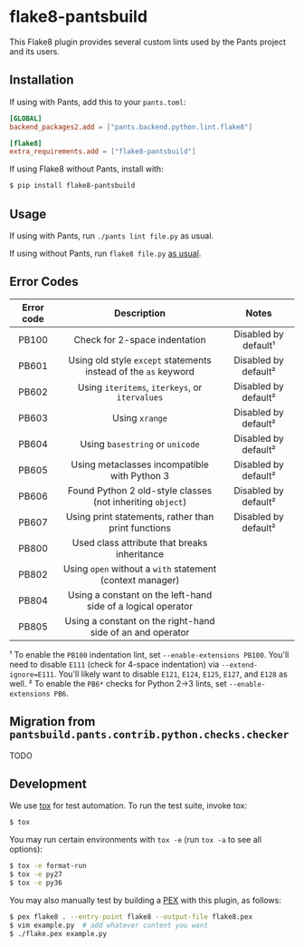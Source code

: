 # flake8-pantsbuild

This Flake8 plugin provides several custom lints used by the Pants project and its users.

## Installation

If using with Pants, add this to your `pants.toml`:

```toml
[GLOBAL]
backend_packages2.add = ["pants.backend.python.lint.flake8"]

[flake8]
extra_requirements.add = ["flake8-pantsbuild"]
```

If using Flake8 without Pants, install with:

```bash
$ pip install flake8-pantsbuild
```

## Usage

If using with Pants, run `./pants lint file.py` as usual.

If using without Pants, run `flake8 file.py` [as usual](http://flake8.pycqa.org/en/latest/user/invocation.html).

## Error Codes

| Error code | Description                                                     | Notes                |
|:----------:|:---------------------------------------------------------------:|:--------------------:|
| PB100      | Check for 2-space indentation                                   | Disabled by default¹ |
| PB601      | Using old style `except` statements instead of the `as` keyword | Disabled by default² |
| PB602      | Using `iteritems`, `iterkeys`, or `itervalues`                  | Disabled by default² |
| PB603      | Using `xrange`                                                  | Disabled by default² |
| PB604      | Using `basestring` or `unicode`                                 | Disabled by default² |
| PB605      | Using metaclasses incompatible with Python 3                    | Disabled by default² |
| PB606      | Found Python 2 old-style classes (not inheriting `object`)      | Disabled by default² |
| PB607      | Using print statements, rather than print functions             | Disabled by default² |
| PB800      | Used class attribute that breaks inheritance                    |                      |
| PB802      | Using `open` without a `with` statement (context manager)       |                      |
| PB804      | Using a constant on the left-hand side of a logical operator    |                      |
| PB805      | Using a constant on the right-hand side of an and operator      |                      |

¹ To enable the `PB100` indentation lint, set `--enable-extensions PB100`. You'll need to disable `E111` (check for 4-space indentation) via `--extend-ignore=E111`. You'll likely want to disable `E121`, `E124`, `E125`, `E127`, and `E128` as well.
² To enable the `PB6*` checks for Python 2->3 lints, set `--enable-extensions PB6`. 

## Migration from `pantsbuild.pants.contrib.python.checks.checker`

TODO

## Development

We use [tox](https://testrun.org/tox/en/latest/) for test automation. To run the test suite, invoke tox:

```bash
$ tox
```

You may run certain environments with `tox -e` (run `tox -a` to see all options):

```bash
$ tox -e format-run
$ tox -e py27
$ tox -e py36
```

You may also manually test by building a [PEX](https://github.com/pantsbuild/pex) with this plugin, as follows:

```bash
$ pex flake8 . --entry-point flake8 --output-file flake8.pex
$ vim example.py  # add whatever content you want
$ ./flake.pex example.py
```
